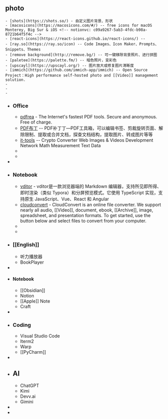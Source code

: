 ## photo
	- [shots](https://shots.so/) - 自定义图片背景、形状
	- [macosicons](https://macosicons.com/#/) -- free icons for macOS Monterey, Big Sur & iOS <!-- notionvc: c09a9267-5ab3-4fdc-b98a-8721b64f5f4c -->
	- [react-icons](https://react-icons.github.io/react-icons/) --
	- [ray.so](https://ray.so/icon) -- Code Images、Icon Maker、Prompts、Snippets、Themes
	- [remove background](http://remove.bg/) -- 可一键移除背景照片、进行拼图
	- [paletee](https://palette.fm/) -- 暗色照片，变彩色
	- [upscayl](https://upscayl.org/) -- 图片放大或修复图片清晰度
	- [immich](https://github.com/immich-app/immich) -- Open Source Project：High performance self-hosted photo and [[Video]] management solution.
	-
	-
	-
- ### Office
	- [pdfrea](https://pdfreal.com/) - The Internet's fastest PDF tools. Secure and anonymous. Free of charge.
	- [PDF布丁](https://github.com/wmjordan/PDFPatcher) -- PDF补丁丁—PDF工具箱，可以编辑书签、剪裁旋转页面、解除限制、提取或合并文档，探查文档结构，提取图片、转成图片等等
	- [it-tools](https://it-tools.tech/) -- Crypto Converter Web Images & Videos Development Network Math Measurement Text Data
	-
	-
-
- ### Notebook
	- [vditor](https://vditor.vercel.app) - vditor是一款浏览器端的 Markdown 编辑器，支持所见即所得、即时渲染（类似 Typora）和分屏预览模式。它使用 TypeScript 实现，支持原生 JavaScript、Vue、React 和 Angular
	- [cloudconvert](https://cloudconvert.com/pdf-to-docx) - CloudConvert is an online file converter. We support nearly all audio, [[Video]], document, ebook, [[Archive]], image, spreadsheet, and presentation formats. To get started, use the button below and select files to convert from your computer.
	-
	-
- ### [[English]]
	- 听力播放器
	- BookPlayer
-
- #### Notebook
	- [[Obsidian]]
	- Notion
	- [[Apple]] Note
	- Craft
-
- ### Coding
	- Visual Studio Code
	- Iterm2
	- Warp
	- [[PyCharm]]
-
- ## AI
	- ChatGPT
	- Kimi
	- Devv.ai
	- Gimini
-
-